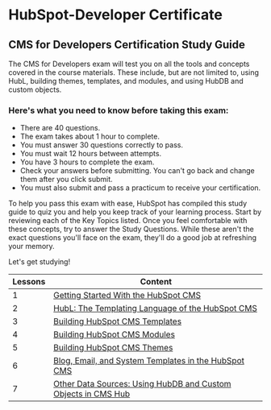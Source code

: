 # HubSpot-Developer Certificate
## CMS for Developers Certification Study Guide
The CMS for Developers exam will test you on all the tools and concepts covered in
the course materials. These include, but are not limited to, using HubL, building
themes, templates, and modules, and using HubDB and custom objects.

### Here's what you need to know before taking this exam:
 - There are 40 questions.
 - The exam takes about 1 hour to complete.
 - You must answer 30 questions correctly to pass.
 - You must wait 12 hours between attempts.
 - You have 3 hours to complete the exam.
 - Check your answers before submitting. You can't go back and change them after you click submit.
 - You must also submit and pass a practicum to receive your certification.

To help you pass this exam with ease, HubSpot has compiled this study guide to quiz
you and help you keep track of your learning process. Start by reviewing each of the
Key Topics listed. Once you feel comfortable with these concepts, try to answer the
Study Questions. While these aren't the exact questions you'll face on the exam,
they'll do a good job at refreshing your memory.

Let's get studying!

| Lessons | Content |
|-------|-----------|
|   1   | [Getting Started With the HubSpot CMS](./Lesson_01/01.md) |
|   2   | [HubL: The Templating Language of the HubSpot CMS](./Lesson_02/02.md) |
|   3   | [Building HubSpot CMS Templates](./Lesson_03/03.md) |
|   4   | [Building HubSpot CMS Modules](./Lesson_04/04.md) |
|   5   | [Building HubSpot CMS Themes](./Lesson_05/05.md) |
|   6   | [Blog, Email, and System Templates in the HubSpot CMS](./Lesson_06/06.md) |
|   7   | [Other Data Sources: Using HubDB and Custom Objects in CMS Hub](./Lesson_07/07.md) |





